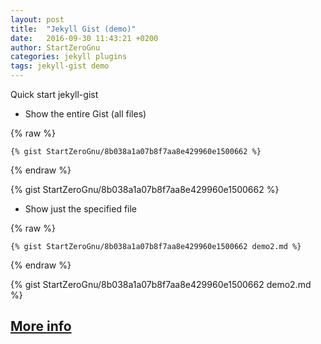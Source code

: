 ```yaml
---
layout: post
title:  "Jekyll Gist (demo)"
date:   2016-09-30 11:43:21 +0200
author: StartZeroGnu
categories: jekyll plugins
tags: jekyll-gist demo
---
```


Quick start jekyll-gist

* Show the entire Gist (all files)

{% raw %}
  ```gist
  {% gist StartZeroGnu/8b038a1a07b8f7aa8e429960e1500662 %}
  ```
{% endraw %}

  {% gist StartZeroGnu/8b038a1a07b8f7aa8e429960e1500662 %}

* Show just the specified file

{% raw %}
  ```gist
  {% gist StartZeroGnu/8b038a1a07b8f7aa8e429960e1500662 demo2.md %}
  ```
{% endraw %}

  {% gist StartZeroGnu/8b038a1a07b8f7aa8e429960e1500662 demo2.md %}

## [More info](https://github.com/jekyll/jekyll-gist)
